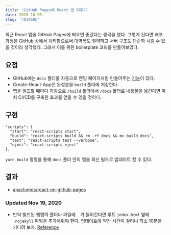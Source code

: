 ```yaml
---
title: 'GitHub Pages에 React 앱 띄우기'
date: 2020-10-05
slug: '/01460C'
---
```


최근 React 앱을 GitHub Pages에 띄우면 좋겠다는 생각을 했다. 그렇게 된다면 배포 과정을 GitHub 상에서 처리함으로써 대역폭도 절약하고 서버 구조도 단순화 시킬 수 있을 것이라 생각했다. 그래서 이를 위한 boilerplate 코드를 만들어보았다.

## 요점

- GitHub에는 `docs` 폴더를 자동으로 랜딩 페이지처럼 만들어주는 [기능](https://pages.github.com/)이 있다.
- Create-React-App은 완성본을 `build` 폴더에 저장한다.
- 앱을 빌드할 때마다 자동으로 `/build` 폴더에서 `/docs` 폴더로 내용물을 옮긴다면 마치 CI/CD를 구축한 효과를 얻을 수 있을 것이다.

## 구현

```
"scripts": {
  "start": "react-scripts start",
  "build": "react-scripts build && rm -rf docs && mv build docs",
  "test": "react-scripts test --verbose",
  "eject": "react-scripts eject"
},
```

`yarn build` 명령을 통해 `docs` 폴더 안의 앱을 최신 빌드로 업데이트 할 수 있다.

## 결과

- [anaclumos/react-on-github-pages](https://github.com/anaclumos/react-on-github-pages)

### Updated Nov 19, 2020

- 만약 빌드된 웹앱의 폴더나 파일에 `_` 가 들어간다면 루트 `index.html` 옆에 `.nojekyll` 파일을 추가해줘야 한다. 업데이트에 약간 시간이 걸리니 최소 10분을 기다려 보자. [Reference](https://github.blog/2009-12-29-bypassing-jekyll-on-github-pages/)
